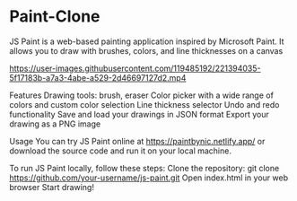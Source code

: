 # Paint-Clone
JS Paint is a web-based painting application inspired by Microsoft Paint. It allows you to draw with brushes, colors, and line thicknesses on a canvas


https://user-images.githubusercontent.com/119485192/221394035-5f17183b-a7a3-4abe-a529-2d46697127d2.mp4

Features
Drawing tools:  brush, eraser
Color picker with a wide range of colors and custom color selection
Line thickness selector
Undo and redo functionality
Save and load your drawings in JSON format
Export your drawing as a PNG image


Usage
You can try JS Paint online at https://paintbynic.netlify.app/ or download the source code and run it on your local machine.

To run JS Paint locally, follow these steps:
Clone the repository: git clone https://github.com/your-username/js-paint.git
Open index.html in your web browser
Start drawing!
